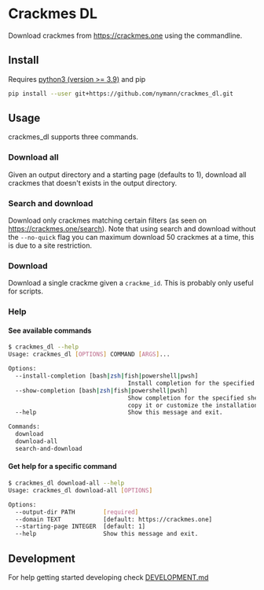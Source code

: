 # Crackmes DL

Download crackmes from <https://crackmes.one> using the commandline.

## Install

Requires [python3 (version >= 3.9)](https://www.python.org/downloads/) and pip

```sh
pip install --user git+https://github.com/nymann/crackmes_dl.git
```

## Usage

crackmes_dl supports three commands.

### Download all

Given an output directory and a starting page (defaults to 1), download all crackmes that doesn't exists in the output directory.

### Search and download

Download only crackmes matching certain filters (as seen on <https://crackmes.one/search>).
Note that using search and download without the `--no-quick` flag you can maximum download 50 crackmes at a time, this is due to a site restriction.

### Download

Download a single crackme given a `crackme_id`. This is probably only useful for scripts.

### Help

#### See available commands

```sh
$ crackmes_dl --help
Usage: crackmes_dl [OPTIONS] COMMAND [ARGS]...

Options:
  --install-completion [bash|zsh|fish|powershell|pwsh]
                                  Install completion for the specified shell.
  --show-completion [bash|zsh|fish|powershell|pwsh]
                                  Show completion for the specified shell, to
                                  copy it or customize the installation.
  --help                          Show this message and exit.

Commands:
  download
  download-all
  search-and-download
```

#### Get help for a specific command

```sh
$ crackmes_dl download-all --help
Usage: crackmes_dl download-all [OPTIONS]

Options:
  --output-dir PATH        [required]
  --domain TEXT            [default: https://crackmes.one]
  --starting-page INTEGER  [default: 1]
  --help                   Show this message and exit.
```

## Development

For help getting started developing check [DEVELOPMENT.md](DEVELOPMENT.md)
